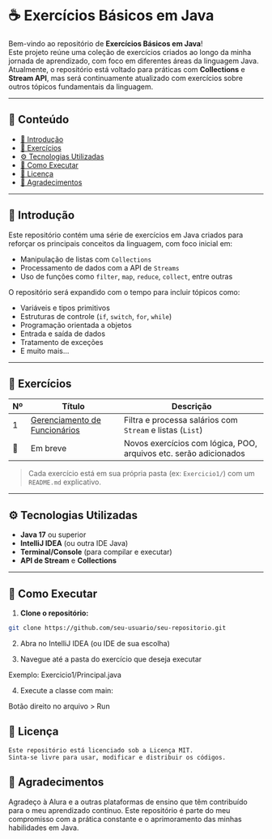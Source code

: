 # ☕ Exercícios Básicos em Java

Bem-vindo ao repositório de **Exercícios Básicos em Java**!  
Este projeto reúne uma coleção de exercícios criados ao longo da minha jornada de aprendizado, com foco em diferentes áreas da linguagem Java.  
Atualmente, o repositório está voltado para práticas com **Collections** e **Stream API**, mas será continuamente atualizado com exercícios sobre outros tópicos fundamentais da linguagem.

---

## 📑 Conteúdo

- [📝 Introdução](#-introdução)
- [📂 Exercícios](#-exercícios)
- [⚙️ Tecnologias Utilizadas](#️-tecnologias-utilizadas)
- [🚀 Como Executar](#-como-executar)
- [📄 Licença](#-licença)
- [🙌 Agradecimentos](#-agradecimentos)

---

## 📝 Introdução

Este repositório contém uma série de exercícios em Java criados para reforçar os principais conceitos da linguagem, com foco inicial em:

- Manipulação de listas com `Collections`
- Processamento de dados com a API de `Streams`
- Uso de funções como `filter`, `map`, `reduce`, `collect`, entre outras

O repositório será expandido com o tempo para incluir tópicos como:

- Variáveis e tipos primitivos
- Estruturas de controle (`if`, `switch`, `for`, `while`)
- Programação orientada a objetos
- Entrada e saída de dados
- Tratamento de exceções
- E muito mais...

---

## 📂 Exercícios

| Nº | Título                        | Descrição                                                         |
|----|-------------------------------|-------------------------------------------------------------------|
| 1  | [Gerenciamento de Funcionários](./Exercicio1) | Filtra e processa salários com `Stream` e listas (`List`)         |
| 🚧 | Em breve                      | Novos exercícios com lógica, POO, arquivos etc. serão adicionados |

> Cada exercício está em sua própria pasta (ex: `Exercicio1/`) com um `README.md` explicativo.

---

## ⚙️ Tecnologias Utilizadas

- **Java 17** ou superior
- **IntelliJ IDEA** (ou outra IDE Java)
- **Terminal/Console** (para compilar e executar)
- **API de Stream** e **Collections**

---

## 🚀 Como Executar

1. **Clone o repositório:**

```bash
git clone https://github.com/seu-usuario/seu-repositorio.git
```
2. Abra no IntelliJ IDEA (ou IDE de sua escolha)

3. Navegue até a pasta do exercício que deseja executar

Exemplo: Exercicio1/Principal.java

4. Execute a classe com main:

Botão direito no arquivo > Run

## 📄 Licença
```
Este repositório está licenciado sob a Licença MIT.
Sinta-se livre para usar, modificar e distribuir os códigos.
```

## 🙌 Agradecimentos
Agradeço à Alura e a outras plataformas de ensino que têm contribuído para o meu aprendizado contínuo.
Este repositório é parte do meu compromisso com a prática constante e o aprimoramento das minhas habilidades em Java.
